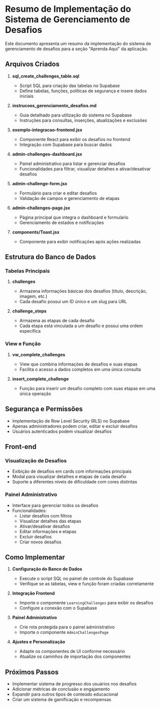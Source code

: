 # Resumo de Implementação do Sistema de Gerenciamento de Desafios

Este documento apresenta um resumo da implementação do sistema de gerenciamento de desafios para a seção "Aprenda Aqui" da aplicação.

## Arquivos Criados

1. **sql_create_challenges_table.sql**
   - Script SQL para criação das tabelas no Supabase
   - Define tabelas, funções, políticas de segurança e insere dados iniciais

2. **instrucoes_gerenciamento_desafios.md**
   - Guia detalhado para utilização do sistema no Supabase
   - Instruções para consultas, inserções, atualizações e exclusões

3. **exemplo-integracao-frontend.jsx**
   - Componente React para exibir os desafios no frontend
   - Integração com Supabase para buscar dados

4. **admin-challenges-dashboard.jsx**
   - Painel administrativo para listar e gerenciar desafios
   - Funcionalidades para filtrar, visualizar detalhes e ativar/desativar desafios

5. **admin-challenge-form.jsx**
   - Formulário para criar e editar desafios
   - Validação de campos e gerenciamento de etapas

6. **admin-challenges-page.jsx**
   - Página principal que integra o dashboard e formulário
   - Gerenciamento de estados e notificações

7. **components/Toast.jsx**
   - Componente para exibir notificações após ações realizadas

## Estrutura do Banco de Dados

### Tabelas Principais

1. **challenges**
   - Armazena informações básicas dos desafios (título, descrição, imagem, etc.)
   - Cada desafio possui um ID único e um slug para URL

2. **challenge_steps**
   - Armazena as etapas de cada desafio
   - Cada etapa está vinculada a um desafio e possui uma ordem específica

### View e Função

1. **vw_complete_challenges**
   - View que combina informações de desafios e suas etapas
   - Facilita o acesso a dados completos em uma única consulta

2. **insert_complete_challenge**
   - Função para inserir um desafio completo com suas etapas em uma única operação

## Segurança e Permissões

- Implementação de Row Level Security (RLS) no Supabase
- Apenas administradores podem criar, editar e excluir desafios
- Usuários autenticados podem visualizar desafios

## Front-end

### Visualização de Desafios
- Exibição de desafios em cards com informações principais
- Modal para visualizar detalhes e etapas de cada desafio
- Suporte a diferentes níveis de dificuldade com cores distintas

### Painel Administrativo
- Interface para gerenciar todos os desafios
- Funcionalidades:
  - Listar desafios com filtros
  - Visualizar detalhes das etapas
  - Ativar/desativar desafios
  - Editar informações e etapas
  - Excluir desafios
  - Criar novos desafios

## Como Implementar

1. **Configuração do Banco de Dados**
   - Execute o script SQL no painel de controle do Supabase
   - Verifique se as tabelas, view e função foram criadas corretamente

2. **Integração Frontend**
   - Importe o componente `LearningChallenges` para exibir os desafios
   - Configure a conexão com o Supabase

3. **Painel Administrativo**
   - Crie rota protegida para o painel administrativo
   - Importe o componente `AdminChallengesPage`

4. **Ajustes e Personalização**
   - Adapte os componentes de UI conforme necessário
   - Atualize os caminhos de importação dos componentes

## Próximos Passos

- Implementar sistema de progresso dos usuários nos desafios
- Adicionar métricas de conclusão e engajamento
- Expandir para outros tipos de conteúdo educacional
- Criar um sistema de gamificação e recompensas 